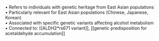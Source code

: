 • Refers to individuals with genetic heritage from East Asian populations  
• Particularly relevant for East Asian populations (Chinese, Japanese, Korean)  
• Associated with specific genetic variants affecting alcohol metabolism  
• Connected to: [[ALDH2*rs671 variant]], [[genetic predisposition for acetaldehyde accumulation]]